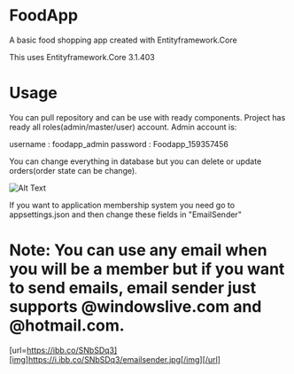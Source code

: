 # FoodApp

A basic food shopping app created with Entityframework.Core

This uses Entityframework.Core 3.1.403

# Usage

You can pull repository and can be use with ready components. Project has ready all roles(admin/master/user) account. Admin account is:

username : foodapp_admin
password : Foodapp_159357456

You can change everything in database but you can delete or update orders(order state can be change). 



![Alt Text](https://media.giphy.com/media/9Z0r4oV20H57RCpMXA/giphy.gif)



If you want to application membership system you need go to appsettings.json and then change these fields in "EmailSender"
# Note: You can use any email when you will be a member but if you want to send emails, email sender just supports @windowslive.com and @hotmail.com.

[url=https://ibb.co/SNbSDq3][img]https://i.ibb.co/SNbSDq3/emailsender.jpg[/img][/url]



